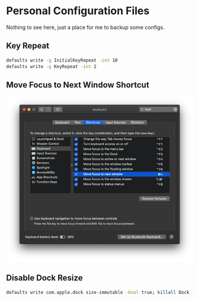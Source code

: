 # Personal Configuration Files

Nothing to see here, just a place for me to backup some configs.

## Key Repeat

```bash
defaults write -g InitialKeyRepeat -int 10
defaults write -g KeyRepeat -int 2
```

## Move Focus to Next Window Shortcut

![screenshot](./move_window_focus.png)

## Disable Dock Resize

```bash
defaults write com.apple.dock size-immutable -bool true; killall Dock
```
